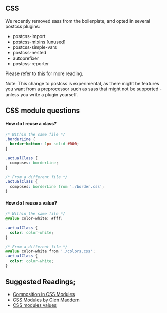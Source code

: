 ## CSS

We recently removed sass from the boilerplate, and opted in several postcss plugins:
- postcss-import
- postcss-mixins [unused]
- postcss-simple-vars
- postcss-nested
- autoprefixer
- postcss-reporter


Please refer to [this](https://github.com/choonkending/react-webpack-node/issues/150) for more reading.

Note: This change to postcss is experimental, as there might be features you want from a preprocessor such as sass that might not be supported - unless you write a plugin yourself.

## CSS module questions

#### How do I reuse a class?
```css
/* Within the same file */
.borderLine {
  border-bottom: 1px solid #000;
}

.actualClass {
  composes: borderLine;
}

/* From a different file */
.actualClass {
  composes: borderLine from './border.css';
}

```

#### How do I reuse a value?
```css
/* Within the same file */
@value color-white: #fff;

.actualClass {
  color: color-white;
}

/* From a different file */
@value color-white from './colors.css';
.actualClass {
  color: color-white;
}

```

## Suggested Readings;
- [Composition in CSS Modules](https://github.com/css-modules/css-modules/blob/master/docs/composition.md)
- [CSS Modules by Glen Maddern](http://glenmaddern.com/articles/css-modules)
- [CSS modules values](https://github.com/css-modules/postcss-modules-values)
